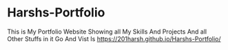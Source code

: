 # Harshs-Portfolio
This is My Portfolio Website Showing all My Skills And Projects And all Other Stuffs in it Go And Vist Is 
https://201harsh.github.io/Harshs-Portfolio/
